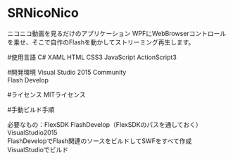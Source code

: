 # SRNicoNico
ニコニコ動画を見るだけのアプリケーション
WPFにWebBrowserコントロールを乗せ、そこで自作のFlashを動かしてストリーミング再生します。

#使用言語
C# XAML HTML CSS3 JavaScript ActionScript3

#開発環境
Visual Studio 2015 Community  
Flash Develop


#ライセンス
MITライセンス

#手動ビルド手順

必要なもの：FlexSDK FlashDevelop（FlexSDKのパスを通しておく） VisualStudio2015  
FlashDevelopでFlash関連のソースをビルドしてSWFをすべて作成  
VisualStudioでビルド  

